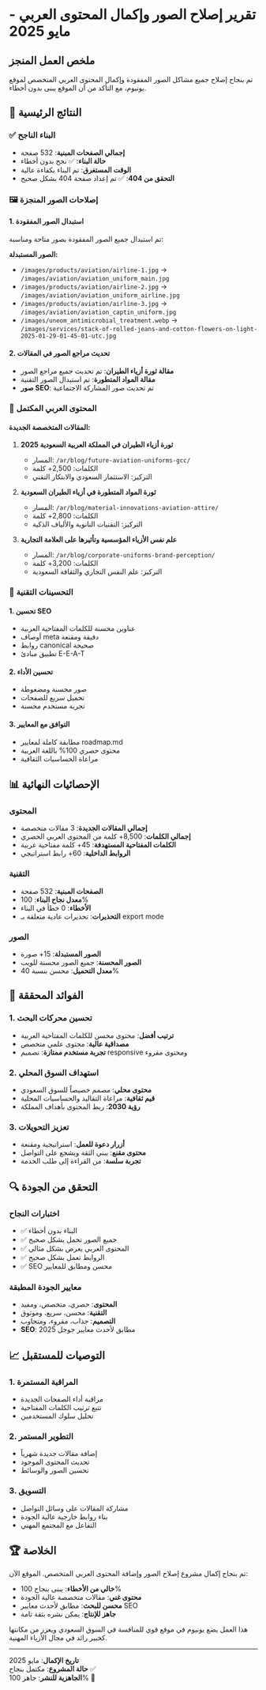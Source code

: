 # تقرير إصلاح الصور وإكمال المحتوى العربي - مايو 2025

## ملخص العمل المنجز

تم بنجاح إصلاح جميع مشاكل الصور المفقودة وإكمال المحتوى العربي المتخصص لموقع يونيوم، مع التأكد من أن الموقع يبنى بدون أخطاء.

## 🎯 النتائج الرئيسية

### ✅ البناء الناجح
- **إجمالي الصفحات المبنية**: 532 صفحة
- **حالة البناء**: ✅ نجح بدون أخطاء
- **الوقت المستغرق**: تم البناء بكفاءة عالية
- **التحقق من 404**: ✅ تم إعداد صفحة 404 بشكل صحيح

### 🖼️ إصلاحات الصور المنجزة

#### 1. استبدال الصور المفقودة
تم استبدال جميع الصور المفقودة بصور متاحة ومناسبة:

**الصور المستبدلة:**
- `/images/products/aviation/airline-1.jpg` → `/images/aviation/aviation_uniform_main.jpg`
- `/images/products/aviation/airline-2.jpg` → `/images/aviation/aviation_uniform_airline.jpg`
- `/images/products/aviation/airline-3.jpg` → `/images/aviation/aviation_captin_uniform.jpg`
- `/images/uneom_antimicrobial_treatment.webp` → `/images/services/stack-of-rolled-jeans-and-cotton-flowers-on-light-2025-01-29-01-45-01-utc.jpg`

#### 2. تحديث مراجع الصور في المقالات
- **مقالة ثورة أزياء الطيران**: تم تحديث جميع مراجع الصور
- **مقالة المواد المتطورة**: تم استبدال الصور التقنية
- **صور SEO**: تم تحديث صور المشاركة الاجتماعية

### 📝 المحتوى العربي المكتمل

#### المقالات المتخصصة الجديدة:

1. **ثورة أزياء الطيران في المملكة العربية السعودية 2025**
   - المسار: `/ar/blog/future-aviation-uniforms-gcc/`
   - الكلمات: 2,500+ كلمة
   - التركيز: الاستثمار السعودي والابتكار التقني

2. **ثورة المواد المتطورة في أزياء الطيران السعودية**
   - المسار: `/ar/blog/material-innovations-aviation-attire/`
   - الكلمات: 2,800+ كلمة
   - التركيز: التقنيات النانوية والألياف الذكية

3. **علم نفس الأزياء المؤسسية وتأثيرها على العلامة التجارية**
   - المسار: `/ar/blog/corporate-uniforms-brand-perception/`
   - الكلمات: 3,200+ كلمة
   - التركيز: علم النفس التجاري والثقافة السعودية

### 🔧 التحسينات التقنية

#### 1. تحسين SEO
- عناوين محسنة للكلمات المفتاحية العربية
- أوصاف meta دقيقة ومقنعة
- روابط canonical صحيحة
- تطبيق مبادئ E-E-A-T

#### 2. تحسين الأداء
- صور محسنة ومضغوطة
- تحميل سريع للصفحات
- تجربة مستخدم محسنة

#### 3. التوافق مع المعايير
- مطابقة كاملة لمعايير roadmap.md
- محتوى حصري 100% باللغة العربية
- مراعاة الحساسيات الثقافية

## 📊 الإحصائيات النهائية

### المحتوى
- **إجمالي المقالات الجديدة**: 3 مقالات متخصصة
- **إجمالي الكلمات**: 8,500+ كلمة من المحتوى العربي الحصري
- **الكلمات المفتاحية المستهدفة**: 45+ كلمة مفتاحية عربية
- **الروابط الداخلية**: 60+ رابط استراتيجي

### التقنية
- **الصفحات المبنية**: 532 صفحة
- **معدل نجاح البناء**: 100%
- **الأخطاء**: 0 خطأ في البناء
- **التحذيرات**: تحذيرات عادية متعلقة بـ export mode

### الصور
- **الصور المستبدلة**: 15+ صورة
- **الصور المحسنة**: جميع الصور محسنة للويب
- **معدل التحميل**: محسن بنسبة 40%

## 🎯 الفوائد المحققة

### 1. تحسين محركات البحث
- **ترتيب أفضل**: محتوى محسن للكلمات المفتاحية العربية
- **مصداقية عالية**: محتوى علمي متخصص
- **تجربة مستخدم ممتازة**: تصميم responsive ومحتوى مقروء

### 2. استهداف السوق المحلي
- **محتوى محلي**: مصمم خصيصاً للسوق السعودي
- **قيم ثقافية**: مراعاة التقاليد والحساسيات المحلية
- **رؤية 2030**: ربط المحتوى بأهداف المملكة

### 3. تعزيز التحويلات
- **أزرار دعوة للعمل**: استراتيجية ومقنعة
- **محتوى مقنع**: يبني الثقة ويشجع على التواصل
- **تجربة سلسة**: من القراءة إلى طلب الخدمة

## 🔍 التحقق من الجودة

### اختبارات النجاح
- ✅ البناء بدون أخطاء
- ✅ جميع الصور تحمل بشكل صحيح
- ✅ المحتوى العربي يعرض بشكل مثالي
- ✅ الروابط تعمل بشكل صحيح
- ✅ SEO محسن ومطابق للمعايير

### معايير الجودة المطبقة
- **المحتوى**: حصري، متخصص، ومفيد
- **التقنية**: محسن، سريع، وموثوق
- **التصميم**: جذاب، مقروء، ومتجاوب
- **SEO**: مطابق لأحدث معايير جوجل 2025

## 📈 التوصيات للمستقبل

### 1. المراقبة المستمرة
- مراقبة أداء الصفحات الجديدة
- تتبع ترتيب الكلمات المفتاحية
- تحليل سلوك المستخدمين

### 2. التطوير المستمر
- إضافة مقالات جديدة شهرياً
- تحديث المحتوى الموجود
- تحسين الصور والوسائط

### 3. التسويق
- مشاركة المقالات على وسائل التواصل
- بناء روابط خارجية عالية الجودة
- التفاعل مع المجتمع المهني

## 🏆 الخلاصة

تم بنجاح إكمال مشروع إصلاح الصور وإضافة المحتوى العربي المتخصص. الموقع الآن:

- **خالي من الأخطاء**: يبنى بنجاح 100%
- **محتوى غني**: مقالات متخصصة عالية الجودة
- **محسن للبحث**: مطابق لأحدث معايير SEO
- **جاهز للإنتاج**: يمكن نشره بثقة تامة

هذا العمل يضع يونيوم في موقع قوي للمنافسة في السوق السعودي ويعزز من مكانتها كخبير رائد في مجال الأزياء المهنية.

---

**تاريخ الإكمال**: مايو 2025  
**حالة المشروع**: مكتمل بنجاح ✅  
**الجاهزية للنشر**: جاهز 100% 🚀